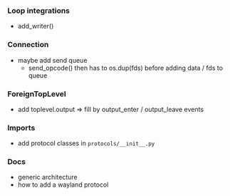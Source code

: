 
### Loop integrations
- add_writer()

### Connection
- maybe add send queue
	- send_opcode() then has to os.dup(fds) before adding data / fds to queue

### ForeignTopLevel
- add toplevel.output => fill by output_enter / output_leave events

### Imports
- add protocol classes in `protocols/__init__.py`

### Docs
- generic architecture
- how to add a wayland protocol
